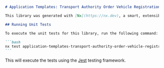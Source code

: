 ````markdown
# Application Templates: Transport Authority Order Vehicle Registration Certificate

This library was generated with [Nx](https://nx.dev), a smart, extensible build framework.

## Running Unit Tests

To execute the unit tests for this library, run the following command:

```bash
nx test application-templates-transport-authority-order-vehicle-registration-certificate
```
````

This will execute the tests using the [Jest](https://jestjs.io) testing framework.

```

```
